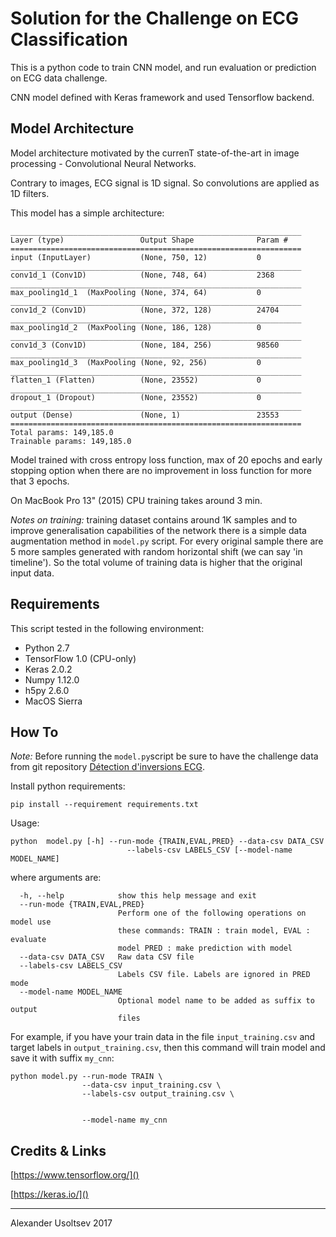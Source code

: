 # Solution for the Challenge on ECG Classification

This is a python code to train CNN model, and run evaluation or prediction on ECG data challenge. 

CNN model defined with Keras framework and used Tensorflow backend.

## Model Architecture
Model architecture motivated by the currenT state-of-the-art in image processing - Convolutional Neural Networks. 

Contrary to images, ECG signal is 1D signal. So convolutions are applied as 1D filters.

This model has a simple architecture:

```
_________________________________________________________________
Layer (type)                 Output Shape              Param #   
=================================================================
input (InputLayer)           (None, 750, 12)           0         
_________________________________________________________________
conv1d_1 (Conv1D)            (None, 748, 64)           2368      
_________________________________________________________________
max_pooling1d_1  (MaxPooling (None, 374, 64)           0         
_________________________________________________________________
conv1d_2 (Conv1D)            (None, 372, 128)          24704     
_________________________________________________________________
max_pooling1d_2  (MaxPooling (None, 186, 128)          0         
_________________________________________________________________
conv1d_3 (Conv1D)            (None, 184, 256)          98560     
_________________________________________________________________
max_pooling1d_3  (MaxPooling (None, 92, 256)           0         
_________________________________________________________________
flatten_1 (Flatten)          (None, 23552)             0         
_________________________________________________________________
dropout_1 (Dropout)          (None, 23552)             0         
_________________________________________________________________
output (Dense)               (None, 1)                 23553     
=================================================================
Total params: 149,185.0
Trainable params: 149,185.0
``` 

Model trained with cross entropy loss function, max of 20 epochs and early stopping option when there are no improvement in loss function for more that 3 epochs.

On MacBook Pro 13" (2015) CPU training takes around 3 min.

*Notes on training:* training dataset contains around 1K samples and to improve generalisation capabilities of the network there is a simple data augmentation method in `model.py` script. For every original sample there are 5 more samples generated with random horizontal shift (we can say 'in timeline'). So the total volume of training data is higher that the original input data.

## Requirements
This script tested in the following environment:

* Python 2.7
* TensorFlow 1.0 (CPU-only)
* Keras 2.0.2
* Numpy 1.12.0
* h5py 2.6.0
* MacOS Sierra

## How To

*Note:* Before running the `model.py`script be sure to have the challenge data from git repository [Détection d'inversions ECG](https://github.com/liyongsea/challenge-data).

Install python requirements:

`pip install --requirement requirements.txt`

Usage:

```
python  model.py [-h] --run-mode {TRAIN,EVAL,PRED} --data-csv DATA_CSV 
						  --labels-csv LABELS_CSV [--model-name MODEL_NAME]
```
where arguments are:

```
  -h, --help            show this help message and exit
  --run-mode {TRAIN,EVAL,PRED}
                        Perform one of the following operations on model use
                        these commands: TRAIN : train model, EVAL : evaluate
                        model PRED : make prediction with model
  --data-csv DATA_CSV   Raw data CSV file
  --labels-csv LABELS_CSV
                        Labels CSV file. Labels are ignored in PRED mode
  --model-name MODEL_NAME
                        Optional model name to be added as suffix to output
                        files
```

For example, if you have your train data in the file `input_training.csv` and target labels in `output_training.csv`, then this command will train model and save it with suffix `my_cnn`:

```
python model.py --run-mode TRAIN \
                --data-csv input_training.csv \
                --labels-csv output_training.csv \
     
     
                --model-name my_cnn
```

## Credits & Links

[https://www.tensorflow.org/]()

[https://keras.io/]()

______________
Alexander Usoltsev 2017
